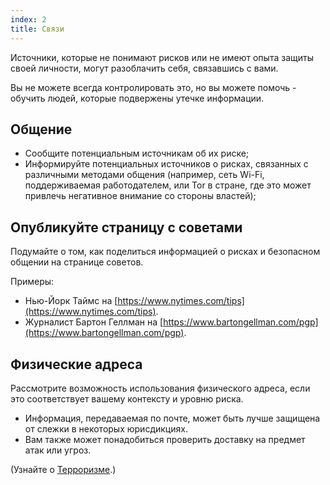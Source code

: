 ```yaml
---
index: 2
title: Связи
---
```

Источники, которые не понимают рисков или не имеют опыта защиты своей личности, могут разоблачить себя, связавшись с вами.

Вы не можете всегда контролировать это, но вы можете помочь - обучить людей, которые подвержены утечке информации.

## Общение

* Сообщите потенциальным источникам об их риске;
* Информируйте потенциальных источников о рисках, связанных с различными методами общения (например, сеть Wi-Fi, поддерживаемая работодателем, или Tor в стране, где это может привлечь негативное внимание со стороны властей);

## Опубликуйте страницу с советами

Подумайте о том, как поделиться информацией о рисках и безопасном общении на странице советов.

Примеры:

* Нью-Йорк Таймс на [https://www.nytimes.com/tips](https://www.nytimes.com/tips).
* Журналист Бартон Геллман на [https://www.bartongellman.com/pgp](https://www.bartongellman.com/pgp).

## Физические адреса

Рассмотрите возможность использования физического адреса, если это соответствует вашему контексту и уровню риска.

* Информация, передаваемая по почте, может быть лучше защищена от слежки в некоторых юрисдикциях.
* Вам также может понадобиться проверить доставку на предмет атак или угроз.

(Узнайте о [Терроризме](umbrella://incident-response/terrorism/beginner).)